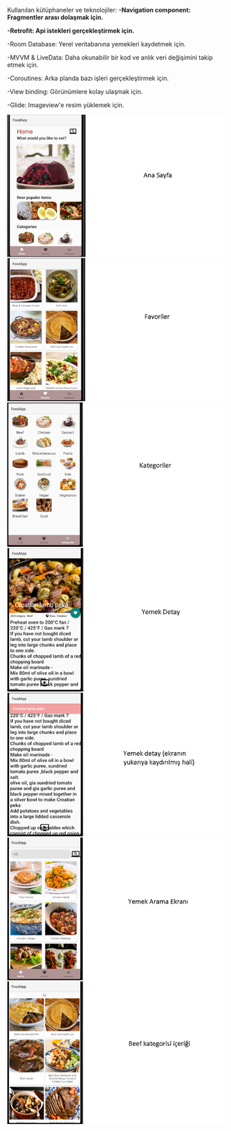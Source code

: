   Kullanılan kütüphaneler ve teknolojiler:
**-Navigation component: Fragmentler arası dolaşmak için.**

**-Retrofit: Api istekleri gerçekleştirmek için.**

-Room Database: Yerel veritabanına yemekleri kaydetmek için.

-MVVM & LiveData: Daha okunabilir bir kod ve anlık veri değişimini takip etmek için.

-Coroutines: Arka planda bazı işleri gerçekleştirmek için.

-View binding: Görünümlere kolay ulaşmak için.

-Glide: Imageview'e resim yüklemek için.

![Uygulama Görseli ](https://github.com/muratcivek/foodApp/blob/main/Photos/1.png)  
![Uygulama Görseli ](https://github.com/muratcivek/foodApp/blob/main/Photos/2.png)  
![Uygulama Görseli ](https://github.com/muratcivek/foodApp/blob/main/Photos/3.png)  
![Uygulama Görseli ](https://github.com/muratcivek/foodApp/blob/main/Photos/4.png)  
![Uygulama Görseli ](https://github.com/muratcivek/foodApp/blob/main/Photos/5.png)  
![Uygulama Görseli ](https://github.com/muratcivek/foodApp/blob/main/Photos/6.png)  
![Uygulama Görseli ](https://github.com/muratcivek/foodApp/blob/main/Photos/7.png)  
